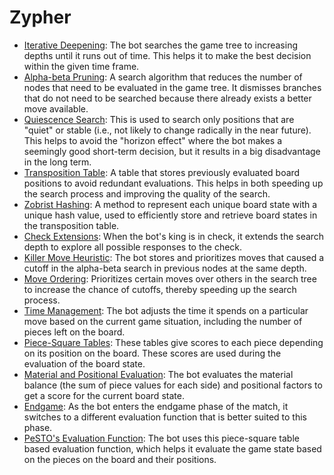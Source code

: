 # Zypher

- [Iterative Deepening](https://www.chessprogramming.org/Iterative_Deepening): The bot searches the game tree to increasing depths until it runs out of time. This helps it to make the best decision within the given time frame.
- [Alpha-beta Pruning](https://www.chessprogramming.org/Alpha-Beta): A search algorithm that reduces the number of nodes that need to be evaluated in the game tree. It dismisses branches that do not need to be searched because there already exists a better move available.
- [Quiescence Search](https://www.chessprogramming.org/Quiescence_Search): This is used to search only positions that are "quiet" or stable (i.e., not likely to change radically in the near future). This helps to avoid the "horizon effect" where the bot makes a seemingly good short-term decision, but it results in a big disadvantage in the long term.
- [Transposition Table](https://www.chessprogramming.org/Transposition_Table): A table that stores previously evaluated board positions to avoid redundant evaluations. This helps in both speeding up the search process and improving the quality of the search.
- [Zobrist Hashing](https://www.chessprogramming.org/Zobrist_Hashing): A method to represent each unique board state with a unique hash value, used to efficiently store and retrieve board states in the transposition table.
- [Check Extensions](https://www.chessprogramming.org/Check_Extensions): When the bot's king is in check, it extends the search depth to explore all possible responses to the check.
- [Killer Move Heuristic](https://www.chessprogramming.org/Killer_Move): The bot stores and prioritizes moves that caused a cutoff in the alpha-beta search in previous nodes at the same depth.
- [Move Ordering](https://www.chessprogramming.org/Move_Ordering): Prioritizes certain moves over others in the search tree to increase the chance of cutoffs, thereby speeding up the search process.
- [Time Management](https://www.chessprogramming.org/Time_Management): The bot adjusts the time it spends on a particular move based on the current game situation, including the number of pieces left on the board.
- [Piece-Square Tables](https://www.chessprogramming.org/Piece-Square_Tables): These tables give scores to each piece depending on its position on the board. These scores are used during the evaluation of the board state.
- [Material and Positional Evaluation](https://www.chessprogramming.org/Evaluation): The bot evaluates the material balance (the sum of piece values for each side) and positional factors to get a score for the current board state.
- [Endgame](https://www.chessprogramming.org/Endgame): As the bot enters the endgame phase of the match, it switches to a different evaluation function that is better suited to this phase.
- [PeSTO's Evaluation Function](https://www.chessprogramming.org/PeSTO%27s_Evaluation_Function): The bot uses this piece-square table based evaluation function, which helps it evaluate the game state based on the pieces on the board and their positions.
